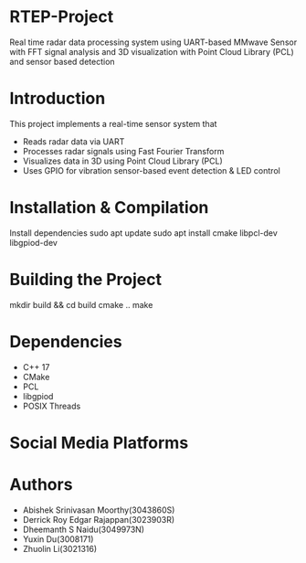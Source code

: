 # RTEP-Project
Real time radar data processing system using UART-based MMwave Sensor with FFT signal analysis and 3D visualization with Point Cloud Library (PCL) and sensor based detection

# Introduction

This project implements a real-time sensor system that
- Reads radar data via UART
- Processes radar signals using Fast Fourier Transform
- Visualizes data in 3D using Point Cloud Library (PCL)
- Uses GPIO for vibration sensor-based event detection & LED control

  
# Installation & Compilation
 Install dependencies
 sudo apt update
 sudo apt install cmake libpcl-dev libgpiod-dev

 # Building the Project
 mkdir build && cd build
 cmake ..
 make 

 # Dependencies
 - C++ 17 
 - CMake 
 - PCL
 - libgpiod
 - POSIX Threads
# Social Media Platforms
 
# Authors
- Abishek Srinivasan Moorthy(3043860S)
- Derrick Roy Edgar Rajappan(3023903R)
- Dheemanth S Naidu(3049973N)
- Yuxin Du(3008171)
- Zhuolin Li(3021316)
